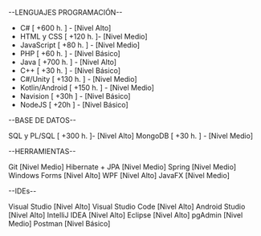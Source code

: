 --LENGUAJES PROGRAMACIÓN--

<ul>
  <li> C# [ +600 h. ] - [Nivel Alto] </li>
  <li> HTML y CSS [ +120 h. ]- [Nivel Medio] </li>
  <li> JavaScript [ +80 h. ] - [Nivel Medio] </li>
  <li> PHP [ +60 h. ] - [Nivel Básico] </li>
  <li> Java [ +700 h. ] - [Nivel Alto] </li>
  <li> C++ [ +30 h. ] - [Nivel Básico] </li>
  <li> C#/Unity [ +130 h. ] - [Nivel Medio] </li>
  <li> Kotlin/Android [ +150 h. ] - [Nivel Medio] </li>
  <li> Navision [ +30h ] - [Nivel Básico] </li>
  <li> NodeJS [ +20h ] - [Nivel Básico] </li>
</ul>


--BASE DE DATOS--

SQL y PL/SQL [ +300 h. ]- [Nivel Alto]
MongoDB [ +30 h. ] - [Nivel Medio]


--HERRAMIENTAS--

Git [Nivel Medio]
Hibernate + JPA [Nivel Medio]
Spring [Nivel Medio]
Windows Forms [Nivel Alto]
WPF [Nivel Alto]
JavaFX [Nivel Medio]


--IDEs--

Visual Studio [Nivel Alto]
Visual Studio Code [Nivel Alto]
Android Studio [Nivel Alto]
IntelliJ IDEA [Nivel Alto]
Eclipse [Nivel Alto]
pgAdmin [Nivel Medio]
Postman [Nivel Básico]
